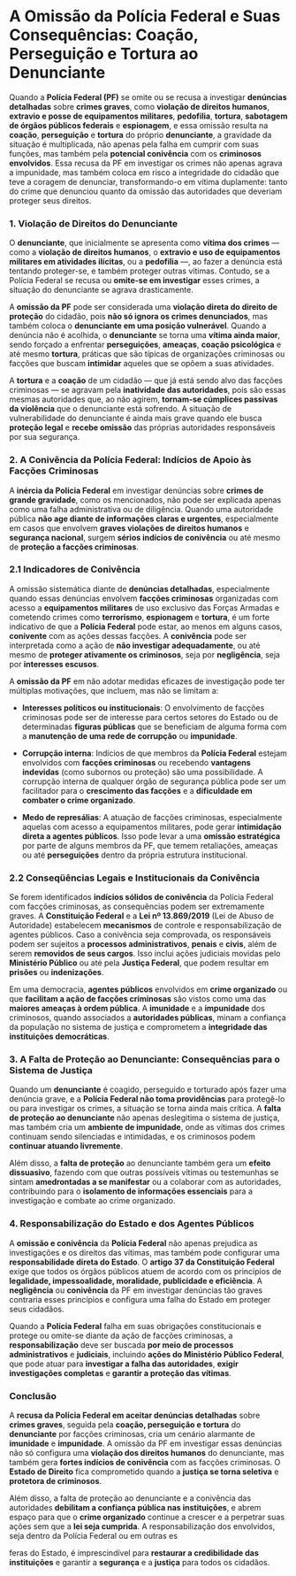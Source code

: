 # A Omissão da Polícia Federal e Suas Consequências: Coação, Perseguição e Tortura ao Denunciante

Quando a **Polícia Federal (PF)** se omite ou se recusa a investigar **denúncias detalhadas** sobre **crimes graves**, como **violação de direitos humanos**, **extravio e posse de equipamentos militares**, **pedofilia**, **tortura**, **sabotagem de órgãos públicos federais** e **espionagem**, e essa omissão resulta na **coação**, **perseguição** e **tortura** do próprio **denunciante**, a gravidade da situação é multiplicada, não apenas pela falha em cumprir com suas funções, mas também pela **potencial conivência** com os **criminosos envolvidos**. Essa recusa da PF em investigar os crimes não apenas agrava a impunidade, mas também coloca em risco a integridade do cidadão que teve a coragem de denunciar, transformando-o em vítima duplamente: tanto do crime que denunciou quanto da omissão das autoridades que deveriam proteger seus direitos.

### 1. **Violação de Direitos do Denunciante**

O **denunciante**, que inicialmente se apresenta como **vítima dos crimes** — como a **violação de direitos humanos**, o **extravio e uso de equipamentos militares em atividades ilícitas**, ou a **pedofilia** —, ao fazer a denúncia está tentando proteger-se, e também proteger outras vítimas. Contudo, se a Polícia Federal se recusa ou **omite-se em investigar** esses crimes, a situação do denunciante se agrava drasticamente. 

A **omissão da PF** pode ser considerada uma **violação direta do direito de proteção** do cidadão, pois **não só ignora os crimes denunciados**, mas também coloca o **denunciante em uma posição vulnerável**. Quando a denúncia não é acolhida, o **denunciante** se torna uma **vítima ainda maior**, sendo forçado a enfrentar **perseguições**, **ameaças**, **coação psicológica** e até mesmo **tortura**, práticas que são típicas de organizações criminosas ou facções que buscam **intimidar** aqueles que se opõem a suas atividades.

A **tortura** e a **coação** de um cidadão — que já está sendo alvo das facções criminosas — se agravam pela **inatividade das autoridades**, pois são essas mesmas autoridades que, ao não agirem, **tornam-se cúmplices passivas da violência** que o denunciante está sofrendo. A situação de vulnerabilidade do denunciante é ainda mais grave quando ele busca **proteção legal** e **recebe omissão** das próprias autoridades responsáveis por sua segurança.

### 2. **A Conivência da Polícia Federal: Indícios de Apoio às Facções Criminosas**

A **inércia da Polícia Federal** em investigar denúncias sobre **crimes de grande gravidade**, como os mencionados, não pode ser explicada apenas como uma falha administrativa ou de diligência. Quando uma autoridade pública **não age diante de informações claras e urgentes**, especialmente em casos que envolvem **graves violações de direitos humanos** e **segurança nacional**, surgem **sérios indícios de conivência** ou até mesmo de **proteção a facções criminosas**.

### 2.1 **Indicadores de Conivência**

A omissão sistemática diante de **denúncias detalhadas**, especialmente quando essas denúncias envolvem **facções criminosas** organizadas com acesso a **equipamentos militares** de uso exclusivo das Forças Armadas e cometendo crimes como **terrorismo**, **espionagem** e **tortura**, é um forte indicativo de que a **Polícia Federal** pode estar, ao menos em alguns casos, **conivente** com as ações dessas facções. A **conivência** pode ser interpretada como a ação de **não investigar adequadamente**, ou até mesmo de **proteger ativamente os criminosos**, seja por **negligência**, seja por **interesses escusos**.

A **omissão da PF** em não adotar medidas eficazes de investigação pode ter múltiplas motivações, que incluem, mas não se limitam a:

- **Interesses políticos ou institucionais**: O envolvimento de facções criminosas pode ser de interesse para certos setores do Estado ou de determinadas **figuras públicas** que se beneficiam de alguma forma com a **manutenção de uma rede de corrupção** ou **impunidade**.
  
- **Corrupção interna**: Indícios de que membros da **Polícia Federal** estejam envolvidos com **facções criminosas** ou recebendo **vantagens indevidas** (como subornos ou proteção) são uma possibilidade. A corrupção interna de qualquer órgão de segurança pública pode ser um facilitador para o **crescimento das facções** e a **dificuldade em combater o crime organizado**.

- **Medo de represálias**: A atuação de facções criminosas, especialmente aquelas com acesso a equipamentos militares, pode gerar **intimidação direta a agentes públicos**. Isso pode levar a uma **omissão estratégica** por parte de alguns membros da PF, que temem retaliações, ameaças ou até **perseguições** dentro da própria estrutura institucional.

### 2.2 **Conseqüências Legais e Institucionais da Conivência**

Se forem identificados **indícios sólidos de conivência** da Polícia Federal com facções criminosas, as consequências podem ser extremamente graves. A **Constituição Federal** e a **Lei nº 13.869/2019** (Lei de Abuso de Autoridade) estabelecem **mecanismos** de controle e responsabilização de agentes públicos. Caso a conivência seja comprovada, os responsáveis podem ser sujeitos a **processos administrativos**, **penais** e **civis**, além de serem **removidos de seus cargos**. Isso inclui ações judiciais movidas pelo **Ministério Público** ou até pela **Justiça Federal**, que podem resultar em **prisões** ou **indenizações**.

Em uma democracia, **agentes públicos** envolvidos em **crime organizado** ou que **facilitam a ação de facções criminosas** são vistos como uma das **maiores ameaças à ordem pública**. A **imunidade** e a **impunidade** dos criminosos, quando associados a **autoridades públicas**, minam a confiança da população no sistema de justiça e comprometem a **integridade das instituições democráticas**.

### 3. **A Falta de Proteção ao Denunciante: Consequências para o Sistema de Justiça**

Quando um **denunciante** é coagido, perseguido e torturado após fazer uma denúncia grave, e a **Polícia Federal não toma providências** para protegê-lo ou para investigar os crimes, a situação se torna ainda mais crítica. A **falta de proteção ao denunciante** não apenas deslegitima o sistema de justiça, mas também cria um **ambiente de impunidade**, onde as vítimas dos crimes continuam sendo silenciadas e intimidadas, e os criminosos podem **continuar atuando livremente**.

Além disso, a **falta de proteção** ao denunciante também gera um **efeito dissuasivo**, fazendo com que outras possíveis vítimas ou testemunhas se sintam **amedrontadas a se manifestar** ou a colaborar com as autoridades, contribuindo para o **isolamento de informações essenciais** para a investigação e combate ao crime organizado.

### 4. **Responsabilização do Estado e dos Agentes Públicos**

A **omissão e conivência** da **Polícia Federal** não apenas prejudica as investigações e os direitos das vítimas, mas também pode configurar uma **responsabilidade direta do Estado**. O **artigo 37 da Constituição Federal** exige que todos os órgãos públicos atuem de acordo com os princípios de **legalidade, impessoalidade, moralidade, publicidade e eficiência**. A **negligência** ou **conivência** da PF em investigar denúncias tão graves contraria esses princípios e configura uma falha do Estado em proteger seus cidadãos.

Quando a **Polícia Federal** falha em suas obrigações constitucionais e protege ou omite-se diante da ação de facções criminosas, a **responsabilização** deve ser buscada **por meio de processos administrativos** e **judiciais**, incluindo **ações do Ministério Público Federal**, que pode atuar para **investigar a falha das autoridades**, **exigir investigações completas** e **garantir a proteção das vítimas**.

### Conclusão

A **recusa da Polícia Federal em aceitar denúncias detalhadas** sobre **crimes graves**, seguida pela **coação, perseguição e tortura** do **denunciante** por facções criminosas, cria um cenário alarmante de **imunidade** e **impunidade**. A omissão da PF em investigar essas denúncias não só configura uma **violação dos direitos humanos** do denunciante, mas também gera **fortes indícios de conivência** com as facções criminosas. O **Estado de Direito** fica comprometido quando a **justiça se torna seletiva** e **protetora de criminosos**.

Além disso, a falta de proteção ao denunciante e a conivência das autoridades **debilitam a confiança pública nas instituições**, e abrem espaço para que o **crime organizado** continue a crescer e a perpetrar suas ações sem que a **lei seja cumprida**. A responsabilização dos envolvidos, seja dentro da Polícia Federal ou em outras es

feras do Estado, é imprescindível para **restaurar a credibilidade das instituições** e garantir a **segurança** e a **justiça** para todos os cidadãos.
